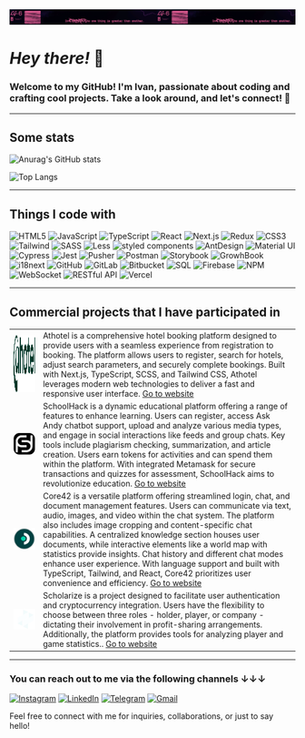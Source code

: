 <img alt="LG6" src="/lg-6.png">

# _Hey there!_ 👋

### Welcome to my GitHub! I'm Ivan, passionate about coding and crafting cool projects. Take a look around, and let's connect! 🚀

---

## Some stats

![Anurag's GitHub stats](https://github-readme-stats.vercel.app/api?username=vanyachyzh&show_icons=true&theme=dracula&bg_color=30,e96443,904e95&title_color=fff&text_color=fff)

![Top Langs](https://github-readme-stats.vercel.app/api/top-langs/?username=vanyachyzh&layout=compact&theme=dracula&bg_color=30,e96443,904e95&title_color=fff&text_color=fff)

---

## Things I code with

<p>
<img alt="HTML5" src="https://img.shields.io/badge/HTML5-%23f43f5e?style=flat&logo=html5&labelColor=gray">
<img alt="JavaScript" src="https://img.shields.io/badge/JavaScript-%23ec4899?style=flat&logo=JavaScript&labelColor=gray">
<img alt="TypeScript" src="https://img.shields.io/badge/TypeScript-%23d946ef?style=flat&logo=TypeScript&labelColor=gray">
<img alt="React" src="https://img.shields.io/badge/React-%23a855f7?style=flat&logo=React&labelColor=gray">
<img alt="Next.js" src="https://img.shields.io/badge/Next-%238b5cf6?style=flat&logo=next.js&labelColor=gray">
<img alt="Redux" src="https://img.shields.io/badge/Redux-%236366f1?style=flat&logo=Redux&labelColor=gray">
<img alt="CSS3" src="https://img.shields.io/badge/CSS3-%233b82f6?style=flat&logo=CSS3&labelColor=gray">
<img alt="Tailwind" src="https://img.shields.io/badge/Tailwind-%230ea5e9?style=flat&logo=tailwindcss&labelColor=gray">
<img alt="SASS" src="https://img.shields.io/badge/SASS-%2306b6d4?style=flat&logo=sass&labelColor=gray">
<img alt="Less" src="https://img.shields.io/badge/Less-%2314b8a6?style=flat&logo=less&labelColor=gray">
<img alt="styled components" src="https://img.shields.io/badge/styled%20components-%2322c55e?style=flat&logo=styled%20components&labelColor=gray">
<img alt="AntDesign" src="https://img.shields.io/badge/AntDesign-%2384cc16?style=flat&logo=antdesign&labelColor=gray">
<img alt="Material UI" src="https://img.shields.io/badge/Material%20UI-%23eab308?style=flat&logo=mui&labelColor=gray">
<img alt="Cypress" src="https://img.shields.io/badge/Cypress-%23f59e0b?style=flat&logo=Cypress&labelColor=gray">
<img alt="Jest" src="https://img.shields.io/badge/Jest-%23f97316?style=flat&logo=jest&labelColor=gray">
<img alt="Pusher" src="https://img.shields.io/badge/Pusher-%23ef4444?style=flat&logo=Pusher&labelColor=gray">
<img alt="Postman" src="https://img.shields.io/badge/Postman-%23f43f5e?style=flat&logo=Postman&labelColor=gray">
<img alt="Storybook" src="https://img.shields.io/badge/Storybook-%23ec4899?style=flat&logo=Storybook&labelColor=gray">
<img alt="GrowhBook" src="https://img.shields.io/badge/GrowhBook-%23d946ef?style=flat">
<img alt="i18next" src="https://img.shields.io/badge/i18next-%23a855f7?style=flat&logo=i18next&labelColor=gray">
<img alt="GitHub" src="https://img.shields.io/badge/GitHub-%238b5cf6?style=flat&logo=GitHub&labelColor=gray">
<img alt="GitLab" src="https://img.shields.io/badge/GitLab-%236366f1?style=flat&logo=GitLab&labelColor=gray">
<img alt="Bitbucket" src="https://img.shields.io/badge/Bitbucket-%233b82f6?style=flat&logo=Bitbucket&labelColor=gray">
<img alt="SQL" src="https://img.shields.io/badge/SQL-%230ea5e9?style=flat&logo=SQL">
<img alt="Firebase" src="https://img.shields.io/badge/Firebase-%2306b6d4?style=flat&logo=Firebase&labelColor=gray">
<img alt="NPM" src="https://img.shields.io/badge/NPM-%2314b8a6?style=flat&logo=npm&labelColor=gray">
<img alt="WebSocket" src="https://img.shields.io/badge/WebSocket-%2310b981?style=flat">
<img alt="RESTful API" src="https://img.shields.io/badge/RESTful%20API-%2322c55e?style=flat">
<img alt="Vercel" src="https://img.shields.io/badge/Vercel-%2384cc16?style=flat&logo=Vercel&labelColor=gray">
</p>

---

## Commercial projects that I have participated in

<table>
  <tbody>
    <tr>
      <td><img src="/logos/athotel.svg" height="100px" /></td>
      <td>Athotel is a comprehensive hotel booking platform designed to provide users with a seamless experience from registration to booking. The platform allows users to register, search         for hotels, adjust search parameters, and securely complete bookings. Built with Next.js, TypeScript, SCSS, and Tailwind CSS, Athotel leverages modern web technologies to deliver a         fast and responsive user interface. <a href="https://athotel.com/" target="_blank">Go to website</a>
      </td>
    </tr>
    <tr>
      <td><img src="/logos/schoolhack.svg" /></td>
      <td>
        SchoolHack is a dynamic educational platform offering a range of features to enhance learning. Users can register, access Ask Andy chatbot support, upload and analyze various media         types, and engage in social interactions like feeds and group chats. Key tools include plagiarism checking, summarization, and article creation. Users earn tokens for activities            and can spend them within the platform. With integrated Metamask for secure transactions and quizzes for assessment, SchoolHack aims to revolutionize education. <a         
        href="https://app.schoolhack.ai/" target="_blank">Go to website</a>
      </td>
    </tr>
    <tr>
      <td><img src="/logos/core42.svg" /></td>
      <td>
        Core42 is a versatile platform offering streamlined login, chat, and document management features. Users can communicate via text, audio, images, and video within the chat system.          The platform also includes image cropping and content-specific chat capabilities. A centralized knowledge section houses user documents, while interactive elements like a world map         with statistics provide insights. Chat history and different chat modes enhance user experience. With language support and built with TypeScript, Tailwind, and React, Core42                prioritizes user convenience and efficiency. <a href="https://core42-frontend.vercel.app/" target="_blank">Go to website</a>
      </td>
    </tr>
    <tr>
      <td><img src="/logos/scholorize.svg" /></td>
      <td>
        Scholarize is a project designed to facilitate user authentication and cryptocurrency integration. Users have the flexibility to choose between three roles - holder, player, or company - dictating their involvement in profit-sharing arrangements. Additionally, the platform provides tools for analyzing player and game statistics.. <a href="https://scholarize-8c375.web.app/" target="_blank">Go to website</a>
      </td>
    </tr>
  </tbody>
</table>

---

<h3>You can reach out to me via the following channels ↓↓↓</h3>

<a href="https://www.instagram.com/ivan_chyzh" target="_blank"><img alt="Instagram" src="https://img.shields.io/badge/Instagram-white?style=for-the-badge&logo=instagram&link=https%3A%2F%2Fwww.instagram.com%2Fivan_chyzh%2F"></a> <a target="_blank" href="https://www.linkedin.com/in/ivan-chyzh-8b927722a/"><img alt="LinkedIn" src="https://img.shields.io/badge/LinkedIn-white?style=for-the-badge&logo=linkedin&logoColor=blue&link=https%3A%2F%2Fwww.instagram.com%2Fivan_chyzh%2F" /></a> <a href="http://t.me/ivan_chyzh" target="_blank"><img alt="Telegram" src="https://img.shields.io/badge/Telegram-white?style=for-the-badge&logo=Telegram&logoColor=blue&link=https%3A%2F%2Fwww.instagram.com%2Fivan_chyzh%2F" /></a> <a target="_blank" href="mailto:ivan.chyzh.fe@gmail.com"><img src="https://img.shields.io/badge/ivan.chyzh.fe@gmail.com-gray?style=for-the-badge&logo=gmail" alt="Gmail" /></a>

Feel free to connect with me for inquiries, collaborations, or just to say hello!
